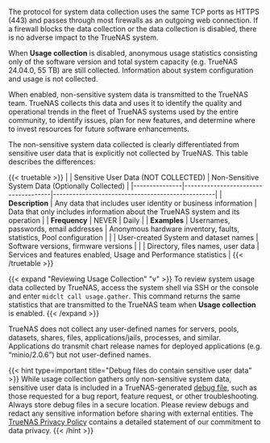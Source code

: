 &NewLine;

The protocol for system data collection uses the same TCP ports as HTTPS (443) and passes through most firewalls as an outgoing web connection.
If a firewall blocks the data collection or the data collection is disabled, there is no adverse impact to the TrueNAS system.

When **Usage collection** is disabled, anonymous usage statistics consisting only of the software version and total system capacity (e.g. TrueNAS 24.04.0, 55 TB) are still collected.
Information about system configuration and usage is not collected.

When enabled, non-sensitive system data is transmitted to the TrueNAS team.
TrueNAS collects this data and uses it to identify the quality and operational trends in the fleet of TrueNAS systems used by the entire community, to identify issues, plan for new features, and determine where to invest resources for future software enhancements.

The non-sensitive system data collected is clearly differentiated from sensitive user data that is explicitly not collected by TrueNAS.
This table describes the differences:

{{< truetable >}}
|               | Sensitive User Data (NOT COLLECTED) | Non-Sensitive System Data (Optionally Collected) |
|---------------|-------------------------------------|--------------------------------------------------|
| **Description** | Any data that includes user identity or business information | Data that only includes information about the TrueNAS system and its operation |
| **Frequency** | NEVER | Daily |
| **Examples** | Usernames, passwords, email addresses | Anonymous hardware inventory, faults, statistics, Pool configuration |
|              | User-created System and dataset names | Software versions, firmware versions |
|              | Directory, files names, user data | Services and features enabled, Usage and Performance statistics |
{{< /truetable >}}

{{< expand "Reviewing Usage Collection" "v" >}}
To review system usage data collected by TrueNAS, access the system shell via SSH or the console and enter `midclt call usage.gather`.
This command returns the same statistics that are transmitted to the TrueNAS team when **Usage collection** is enabled.
{{< /expand >}}

TrueNAS does not collect any user-defined names for servers, pools, datasets, shares, files, applications/jails, processes, and similar.
Applications do transmit chart release names for deployed applications (e.g. “minio/2.0.6”) but not user-defined names.

{{< hint type=important title="Debug files do contain sensitive user data" >}}
While usage collection gathers only non-sensitive system data, sensitive user data is included in a TrueNAS-generated [debug file](https://www.truenas.com/docs/contributing/issuereporting/jiraissuereporting/#downloading-a-debug-file), such as those requested for a bug report, feature request, or other troubleshooting.
Always store debug files in a secure location.
Please review debugs and redact any sensitive information before sharing with external entities.
The [TrueNAS Privacy Policy](https://www.ixsystems.com/privacy-policy/) contains a detailed statement of our commitment to data privacy.
{{< /hint >}}
